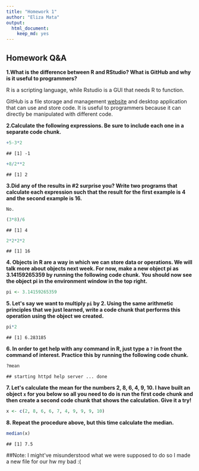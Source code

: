 ```yaml
---
title: "Homework 1"
author: "Eliza Mata"
output: 
  html_document: 
    keep_md: yes
---
```




## Homework Q&A
**1.What is the difference between R and RStudio? What is GitHub and why is it useful to programmers?** 
   
   R is a scripting language, while Rstudio is a GUI that needs R to function.
    
  GitHub is a file storage and management [website](https://github.com/) and desktop application that can use and store code. It is useful to programmers because it can directly be manipulated with different code.

**2.Calculate the following expressions. Be sure to include each one in a separate code chunk.**


```r
+5-3*2
```

```
## [1] -1
```

```r
+8/2**2
```

```
## [1] 2
```
**3.Did any of the results in #2 surprise you? Write two programs that calculate each expression such that the result for the first example is 4 and the second example is 16.**

    No. 

```r
(3*8)/6
```

```
## [1] 4
```

```r
2*2*2*2
```

```
## [1] 16
```
**4. Objects in R are a way in which we can store data or operations. We will talk more about objects next week. For now, make a new object pi as 3.14159265359 by running the following code chunk. You should now see the object pi in the environment window in the top right.**

```r
pi <- 3.14159265359
```
**5. Let's say we want to multiply `pi` by 2. Using the same arithmetic principles that we just learned, write a code chunk that performs this operation using the object we created.**  


```r
pi*2
```

```
## [1] 6.283185
```
**6. In order to get help with any command in R, just type a `?` in front the command of interest. Practice this by running the following code chunk.**  

```r
?mean
```

```
## starting httpd help server ... done
```

**7. Let's calculate the mean for the numbers 2, 8, 6, 4, 9, 10. I have built an object `x` for you below so all you need to do is run the first code chunk and then create a second code chunk that shows the calculation. Give it a try!**  

```r
x <- c(2, 8, 6, 6, 7, 4, 9, 9, 9, 10)
```
**8. Repeat the procedure above, but this time calculate the median.**  

```r
median(x)
```

```
## [1] 7.5
```

##Note: I might've misunderstood what we were supposed to do so I made a new file for our hw my bad :( 

